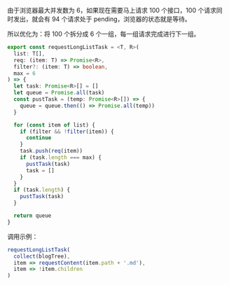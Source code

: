 由于浏览器最大并发数为 6，如果现在需要马上请求 100 个接口，100 个请求同时发出，就会有 94 个请求处于 pending，浏览器的状态就是等待。

所以优化为：将 100 个拆分成 6 个一组，每一组请求完成进行下一组。

```ts
export const requestLongListTask = <T, R>(
  list: T[],
  req: (item: T) => Promise<R>,
  filter?: (item: T) => boolean,
  max = 6
) => {
  let task: Promise<R>[] = []
  let queue = Promise.all(task)
  const pustTask = (temp: Promise<R>[]) => {
    queue = queue.then(() => Promise.all(temp))
  }

  for (const item of list) {
    if (filter && !filter(item)) {
      continue
    }
    task.push(req(item))
    if (task.length === max) {
      pustTask(task)
      task = []
    }
  }
  if (task.length) {
    pustTask(task)
  }

  return queue
}
```

调用示例：

```ts
requestLongListTask(
  collect(blogTree),
  item => requestContent(item.path + '.md'),
  item => !item.children
)
```

